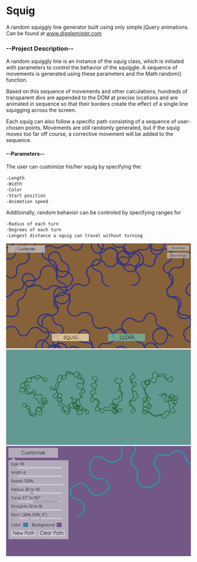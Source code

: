 # Squig
A random squiggly line generator built using only simple jQuery animations.
Can be found at <a href="http://www.digglemister.com">www.digglemister.com</a>

### --Project Description--

A random squiggly line is an instance of the squig class, which is initiated with parameters to control the behavior of the squiggle. A sequence of movements is generated using these parameters and the Math.random() function. 

Based on this sequence of movements and other calculations, hundreds of transparent divs are appended to the DOM at precise locations and are animated in sequence so that their borders create the effect of a single line squigging across the screen.

Each squig can also follow a specific path consisting of a sequence of user-chosen points. Movements are still randomly generated, but if the squig moves too far off course, a corrective movement will be added to the sequence.

#### --Parameters--

The user can customize his/her squig by specifying the:

    -Length
    -Width
    -Color
    -Start position
    -Animation speed
    
Additionally, random behavior can be controled by specifying ranges for

    -Radius of each turn
    -Degrees of each turn
    -Longest distance a squig can travel without turning

<img src="/images/squig1.png" width="800">
<img src="/images/squig2.png" width="800">
<img src="/images/squig3.png" width="800">
